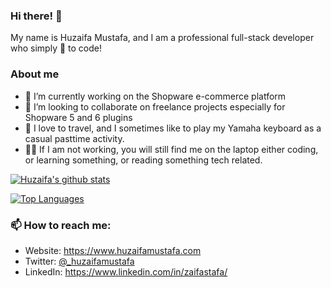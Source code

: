 ### Hi there! 👋

My name is Huzaifa Mustafa, and I am a professional full-stack developer who simply :blue_heart: to code!

### About me 

- 🔭 I’m currently working on the Shopware e-commerce platform
- :briefcase: I’m looking to collaborate on freelance projects especially for Shopware 5 and 6 plugins
- :musical_keyboard: I love to travel, and I sometimes like to play my Yamaha keyboard as a casual pasttime activity. 
- :man_technologist: If I am not working, you will still find me on the laptop either coding, or learning something, or reading something tech related. 

[![Huzaifa's github stats](https://github-readme-stats.vercel.app/api?username=zaifastafa)](https://github.com/zaifastafa/github-readme-stats)

[![Top Languages](https://github-readme-stats.vercel.app/api/top-langs/?username=zaifastafa)](https://github.com/zaifastafa/github-readme-stats)

### 📫 How to reach me:

- Website: https://www.huzaifamustafa.com
- Twitter: [@_huzaifamustafa](https://twitter.com/_huzaifamustafa)
- LinkedIn: https://www.linkedin.com/in/zaifastafa/
